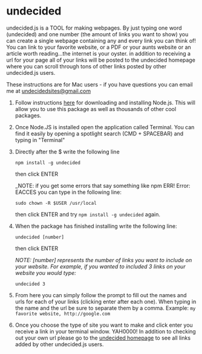 # undecided
undecided.js is a TOOL for making webpages. By just typing one word (undecided) and one number (the amount of links you want to show) you can create a single webpage containing any and every link you can think of! You can link to your favorite website, or a PDF or your aunts website or an article worth reading...the internet is your oyster. in addition to receiving a url for your page all of your links will be posted to the undecided homepage where you can scroll through tons of other links posted by other undecided.js users.

These instructions are for Mac users - if you have questions you can email me at undecidedsites@gmail.com

1. Follow instructions <a href="https://nodejs.org/en/">here</a> for downloading and installing Node.js. This will allow you to use this package as well as thousands of other cool packages.



2. Once Node.JS is installed open the application called Terminal. You can find it easily by opening a spotlight search (CMD + SPACEBAR) and typing in "Terminal"




3. Directly after the $ write the following line

   ```npm install -g undecided```
   
   then click ENTER
   
   _NOTE: if you get some errors that say something like npm ERR! Error: EACCES you can type in the following line:
   
   ```sudo chown -R $USER /usr/local```
   
      then click ENTER and try `npm install -g undecided` again.
      
      
      

4. When the package has finished installing write the following line:

    ```undecided [number]```
    
    then click ENTER

    _NOTE: [number] represents the number of links you want to include on your website.
    For example, if you wanted to included 3 links on your website you would type:_

    ```undecided 3```




 5. From here you can simply follow the prompt to fill out the names and urls for each of your links (clicking enter after each one). When typing in the name and the url be sure to separate them by a comma.
    Example:
     ```my favorite website, http://google.com```
     
     
     

 6. Once you choose the type of site you want to make and click enter you receive a link in your terminal window. YAH0000! In addition to checking out your own url please go to the <a href="https://desolate-scrubland-97851.herokuapp.com/">undecided homepage</a> to see all links added by other undecided.js users.

